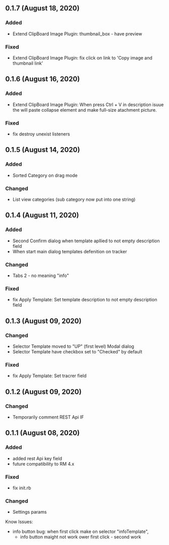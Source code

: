 ## 0.1.7 (August 18, 2020)

### Added

- Extend ClipBoard Image Plugin:
thumbnail_box - have preview

### Fixed
- Extend ClipBoard Image Plugin:
fix click on link to 'Copy image and thumbnail link'

## 0.1.6 (August 16, 2020)

### Added

- Extend ClipBoard Image Plugin:
When press Ctrl + V in description isuue the will paste collapse element and make full-size atachment picture.

### Fixed

- fix destroy unexist listeners


## 0.1.5 (August 14, 2020)

### Added

- Sorted Category on drag mode

### Changed

- List view categories (sub category now put into one string)


## 0.1.4 (August 11, 2020)

### Added

- Second Confirm dialog when template apllied to not empty description field
- When start main dialog templates defenition on tracker 

### Changed

- Tabs 2 - no meaning "info"

### Fixed

- fix Apply Template: Set template description to not empty description field 


## 0.1.3 (August 09, 2020)

### Changed

- Selector Template moved to "UP" (first level) Modal dialog
- Selector Template have checkbox set to "Checked" by default

### Fixed

- fix Apply Template: Set tracrer field

## 0.1.2 (August 09, 2020)

### Changed

- Temporarily сomment REST Api IF

## 0.1.1 (August 08, 2020)

### Added

- added rest Api key field
- future compatibility to RM 4.x

### Fixed

- fix init.rb

### Changed

- Settings params



Know Issues:


- info button bug:
	when first click make on selector "infoTemplate",
	- info button maight not work ower first click - second work